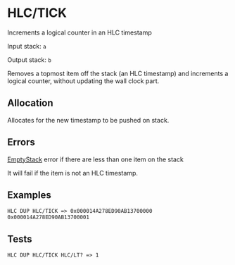 # HLC/TICK

Increments a logical counter in an HLC timestamp 

Input stack: `a`

Output stack: `b`

Removes a topmost item off the stack (an HLC timestamp) and increments
a logical counter, without updating the wall clock part. 

## Allocation

Allocates for the new timestamp to be pushed on stack.

## Errors

[EmptyStack](../ERRORS/EmptyStack.md) error if there are less than one item on the stack

It will fail if the item is not an HLC timestamp.


## Examples

```
HLC DUP HLC/TICK => 0x000014A278ED90AB13700000 0x000014A278ED90AB13700001
```

## Tests

```
HLC DUP HLC/TICK HLC/LT? => 1
```